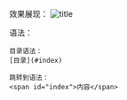 效果展现：
![title](leanote://file/getImage?fileId=592c3224ab64411fae001ad3)

语法：
```
目录语法：
[目录](#index)

跳转到语法：
<span id="index">内容</span>
```

